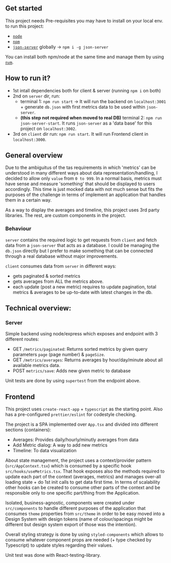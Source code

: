## Get started

This project needs Pre-requisites you may have to install on your local env. to run this project:
 - [`node`](https://nodejs.org/en/)
 - [`npm`](https://www.npmjs.com/)
 - [`json-server`](https://www.npmjs.com/package/json-server) globally -> `npm i -g json-server`

 You can install both npm/node at the same time and manage them by using [`nvm`](https://github.com/nvm-sh/nvm).

## How to run it?

- 1st intall dependencies both for client & server (running `npm i` on both)
- 2nd on `server` dir, run:
  - terminal 1:  `npm run start` -> It will run the backend on `localhost:3001` + generate `db.json` with first metrics data to be used within `json-server`.
  - **(this step not required when moved to real DB)** terminal 2: `npm run json-server-start`. It runs `json-server` as a 'data base' for this project on `localhost:3002`.
- 3rd on `client` dir run: `npm run start`. It will run Frontend client in `localhost:3000`.


## General overview

Due to the ambiguitus of the tas requirements in which 'metrics' can be understood in many different ways about data representation/handling, I decided to allow only `value` from `0 to 999`. In a normal basis, metrics must have sense and measure 'something' that should be displayed to users accordingly. This time is just mocked data with not much sense but fits the purposes of the challenge in terms of implement an application that handles them in a certain way.

As a way to display the averages and timeline, this project uses 3rd party libraries. The rest, are custom components in the project.

### Behaviour

`server` contains the required logic to get requests from `client` and fetch data from a `json-server` that acts as a database. I could be managing the `db.json` directly but I prefer to make something that can be connected through a real database without major improvements.

`client` consumes data from `server` in different ways: 
 - gets paginated & sorted metrics
 - gets averages from ALL the metrics above.
 - each update (post a new metric) requires to update pagination, total metrics & averages to be up-to-date with latest changes in the db.


## Technical overview:

### Server
Simple backend using node/express which exposes and endpoint with 3 different routes:
 - GET `/metrics/paginated`: Returns sorted metrics by given query parameters `page` (page number) & `pageSize`.
 - GET `/metrics/averages`: Returns averages by hour/day/minute about all available metrics data.
 - POST `metrics/save`: Adds new given metric to database

Unit tests are done by using `supertest` from the endpoint above.

## Frontend

This project uses `create-react-app` + `typescript` as the starting point. Also has a pre-configured `prettier/eslint` for codestyle checking.

The project is a SPA implemented over `App.tsx` and divided into different sections (containers):
 - Averages: Provides daily/hourly/minutly averages from data
 - Add Metric dialog: A way to add new metrics
 - Timeline: To data visualization

About state management, the project uses a context/provider pattern (`src/AppContext.tsx`) which is consumed by a specific hook `src/hooks/useMetrics.tsx`. That hook exposes also the methods required to update each part of the context (averages, metrics) and manages over-all loading state + do 1st init calls to get data first time. In terms of scalability other hooks can be created to consume other parts of the context and be responsible only to one specific part/thing from the Application.

Isolated, business-agnostic, components were created under `src/components` to handle different purposes of the application that consumes `theme` properties from `src/theme` in order to be easy moved into a Design System with design tokens (name of colour/spacings might be different but design system export of those was the intention).

Overall styling strategy is done by using `styled-components` which allows to consume whatever component props are needed (+ type checked by Typescript) to update styles regarding their values.

Unit test was done with React-testing-library.

